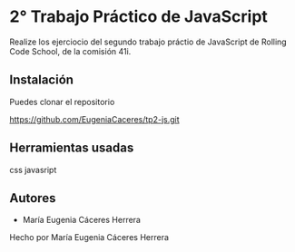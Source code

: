 # 2° Trabajo Práctico de JavaScript

Realize los ejerciocio del segundo trabajo práctio de JavaScript de Rolling Code School, de la comisión 41i.

## Instalación

Puedes clonar el repositorio

https://github.com/EugeniaCaceres/tp2-js.git

## Herramientas usadas
css
javasript

## Autores
* María Eugenia Cáceres Herrera


Hecho por María Eugenia Cáceres Herrera